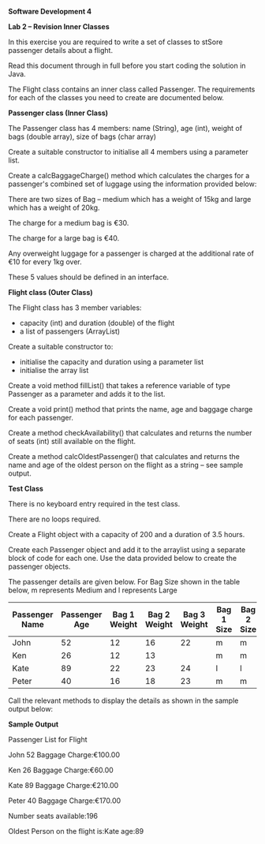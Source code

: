 **Software Development 4**

**Lab 2 – Revision Inner Classes**

In this exercise you are required to write a set of classes to stSore passenger details about a flight.

Read this document through in full before you start coding the solution in Java.

The Flight class contains an inner class called Passenger. The requirements for each of the classes you need to create are documented below.

**Passenger class (Inner Class)**

The Passenger class has 4 members: name (String), age (int), weight of bags (double array), size of bags (char array)

Create a suitable constructor to initialise all 4 members using a parameter list.

Create a calcBaggageCharge() method which calculates the charges for a passenger&#39;s combined set of luggage using the information provided below:

There are two sizes of Bag – medium which has a weight of 15kg and large which has a weight of 20kg.

The charge for a medium bag is €30.

The charge for a large bag is €40.

Any overweight luggage for a passenger is charged at the additional rate of €10 for every 1kg over.

These 5 values should be defined in an interface.

**Flight class (Outer Class)**

The Flight class has 3 member variables:

- capacity (int) and duration (double) of the flight
- a list of passengers (ArrayList)

Create a suitable constructor to:

- initialise the capacity and duration using a parameter list
- initialise the array list

Create a void method fillList() that takes a reference variable of type Passenger as a parameter and adds it to the list.

Create a void print() method that prints the name, age and baggage charge for each passenger.

Create a method checkAvailability() that calculates and returns the number of seats (int) still available on the flight.

Create a method calcOldestPassenger() that calculates and returns the name and age of the oldest person on the flight as a string – see sample output.

**Test Class**

There is no keyboard entry required in the test class.

There are no loops required.

Create a Flight object with a capacity of 200 and a duration of 3.5 hours.

Create each Passenger object and add it to the arraylist using a separate block of code for each one. Use the data provided below to create the passenger objects.

The passenger details are given below. For Bag Size shown in the table below, m represents Medium and l represents Large

| Passenger Name | Passenger Age | Bag 1 Weight | Bag 2 Weight | Bag 3 Weight | Bag 1 Size | Bag 2 Size | Bag 3 Size |
| --- | --- | --- | --- | --- | --- | --- | --- |
| John | 52 | 12 | 16 | 22 | m | m | l |
| Ken | 26 | 12 | 13 |   | m | m |   |
| Kate | 89 | 22 | 23 | 24 | l | l | l |
| Peter | 40 | 16 | 18 | 23 | m | m | l |

Call the relevant methods to display the details as shown in the sample output below:

**Sample Output**

Passenger List for Flight

John 52 Baggage Charge:€100.00

Ken 26 Baggage Charge:€60.00

Kate 89 Baggage Charge:€210.00

Peter 40 Baggage Charge:€170.00

Number seats available:196

Oldest Person on the flight is:Kate age:89